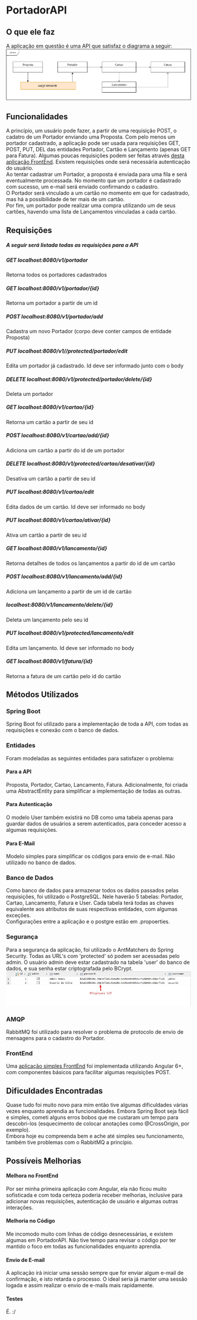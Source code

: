 # PortadorAPI

## O que ele faz
A aplicação em questão é uma API que satisfaz o diagrama a seguir: </br>
![diagramaAPI](https://github.com/Rotciv18/PortadorAPI/blob/master/diagramaAPI.png)
</br>
## Funcionalidades
A princípio, um usuário pode fazer, a partir de uma requisição POST, o cadatro de um Portador enviando uma Proposta. Com pelo menos um portador cadastrado, a aplicação pode ser usada para requisições GET, POST, PUT, DEL das entidades Portador, Cartão e Lançamento (apenas GET para Fatura). Algumas poucas requisições podem ser feitas através [desta aplicação FrontEnd](https://github.com/Rotciv18/PortadorFront). Existem requisições onde será necessária autenticação do usuário. </br>
Ao tentar cadastrar um Portador, a proposta é enviada para uma fila e será eventualmente processada. No momento que um portador é cadastrado com sucesso, um e-mail será enviado confirmando o cadastro.</br>
O Portador será vinculado a um cartão no momento em que for cadastrado, mas há a possibilidade de ter mais de um cartão. <br>
Por fim, um portador pode realizar uma compra utilizando um de seus cartões, havendo uma lista de Lançamentos vinculadas a cada cartão.</br>
## Requisições
##### A seguir será listada todas as requisições para a API
##### <b>GET</b> localhost:8080/v1/portador
Retorna todos os portadores cadastrados
##### <b>GET</b> localhost:8080/v1/portador/{id}
Retorna um portador a partir de um id
##### <b>POST</b> localhost:8080/v1/portador/add
Cadastra um novo Portador (corpo deve conter campos de entidade Proposta)
##### <b>PUT</b> localhost:8080/v1//protected/portador/edit
Edita um portador já cadastrado. Id deve ser informado junto com o body
##### <b>DELETE</b> localhost:8080/v1/protected/portador/delete/{id}
Deleta um portador
##### GET localhost:8080/v1/cartao/{id}
Retorna um cartão a partir de seu id
##### POST localhost:8080/v1/cartao/add/{id}
Adiciona um cartão a partir do id de um portador
##### DELETE localhost:8080/v1/protected/cartao/desativar/{id}
Desativa um cartão a partir de seu id
##### PUT localhost:8080/v1/cartao/edit
Edita dados de um cartão. Id deve ser informado no body
##### PUT localhost:8080/v1/cartao/ativar/{id}
Ativa um cartão a partir de seu id
##### GET localhost:8080/v1/lancamento/{id}
Retorna detalhes de todos os lançamentos a partir do id de um cartão
##### POST localhost:8080/v1/lancamento/add/{id}
Adiciona um lançamento a partir de um id de cartão
##### localhost:8080/v1/lancamento/delete/{id}
Deleta um lançamento pelo seu id
##### PUT localhost:8080/v1/protected/lancamento/edit
Edita um lançamento. Id deve ser informado no body
##### GET localhost:8080/v1/fatura/{id}
Retorna a fatura de um cartão pelo id do cartão
## Métodos Utilizados
### Spring Boot
Spring Boot foi utilizado para a implementação de toda a API, com todas as requisições e conexão com o banco de dados.
### Entidades
Foram modeladas as seguintes entidades para satisfazer o problema: 
#### Para a API
Proposta, Portador, Cartao, Lancamento, Fatura. Adicionalmente, foi criada uma AbstractEntity para simplificar a implementação de todas as outras.
#### Para Autenticação
O modelo User também existirá no DB como uma tabela apenas para guardar dados de usuários a serem autenticados, para conceder acesso a algumas requisições.
#### Para E-Mail
Modelo simples para simplificar os códigos para envio de e-mail. Não utilizado no banco de dados.
### Banco de Dados
Como banco de dados para armazenar todos os dados passados pelas requisições, foi utilizado o PostgreSQL. Nele haverão 5 tabelas: Portador, Cartao, Lancamento, Fatura e User. Cada tabela terá todas as chaves equivalente aos atributos de suas respectivas entidades, com algumas exceções.</br> Configurações entre a aplicação e o postgre estão em .propoerties.
### Segurança
Para a segurança da aplicação, foi utilizado o AntMatchers do Spring Security. Todas as URL's com 'protected' só podem ser acessadas pelo admin. O usuário admin deve estar cadastrado na tabela 'user' do banco de dados, e sua senha estar criptografada pelo BCrypt.
![dbExample](https://github.com/Rotciv18/PortadorAPI/blob/master/dbExample.jpeg)
### AMQP
RabbitMQ foi utilizado para resolver o problema de protocolo de envio de mensagens para o cadastro do Portador.
### FrontEnd
Uma [aplicação simples FrontEnd](https://github.com/Rotciv18/PortadorFront) foi implementada utilizando Angular 6+, com componentes básicos para facilitar algumas requisições POST. 

## Dificuldades Encontradas
Quase tudo foi muito novo para mim então tive algumas dificuldades várias vezes enquanto aprendia as funcionalidades. Embora Spring Boot seja fácil e simples, cometi alguns erros bobos que me custaram um tempo para descobri-los (esquecimento de colocar anotações como @CrossOrigin, por exemplo).</br>
Embora hoje eu compreenda bem e ache até simples seu funcionamento, também tive problemas com o RabbitMQ a princípio.

## Possíveis Melhorias
#### Melhora no FrontEnd
Por ser minha primeira aplicação com Angular, ela não ficou muito sofisticada e com toda certeza poderia receber melhorias, inclusive para adicionar novas requisições, autenticação de usuário e algumas outras interações.
#### Melhoria no Código
Me incomodo muito com linhas de código desnecessárias, e existem algumas em PortadorAPI. Não tive tempo para revisar o código por ter mantido o foco em todas as funcionalidades enquanto aprendia.
#### Envio de E-mail
A aplicação irá iniciar uma sessão sempre que for enviar algum e-mail de confirmação, e isto retarda o processo. O ideal seria já manter uma sessão logada e assim realizar o envio de e-mails mais rapidamente.
#### Testes
É. :/

